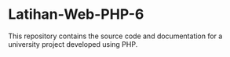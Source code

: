 # Latihan-Web-PHP-6
This repository contains the source code and documentation for a university project developed using PHP. 

